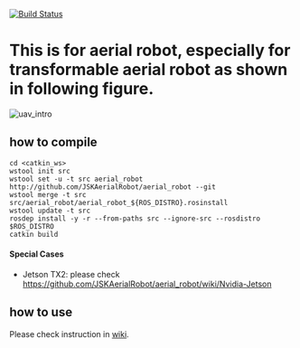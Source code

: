 [![Build Status](https://travis-ci.com/JSKAerialRobot/aerial_robot.svg?branch=devel)](https://travis-ci.com/JSKAerialRobot/aerial_robot)

# This is for aerial robot, especially for transformable aerial robot as shown in following figure.

![uav_intro](images/multilink-all.jpg)

## how to compile

```
cd <catkin_ws>
wstool init src
wstool set -u -t src aerial_robot http://github.com/JSKAerialRobot/aerial_robot --git
wstool merge -t src src/aerial_robot/aerial_robot_${ROS_DISTRO}.rosinstall
wstool update -t src
rosdep install -y -r --from-paths src --ignore-src --rosdistro $ROS_DISTRO
catkin build
```

#### Special Cases
- Jetson TX2: please check https://github.com/JSKAerialRobot/aerial_robot/wiki/Nvidia-Jetson


## how to use
Please check instruction in [wiki](https://github.com/JSKAerialRobot/aerial_robot/wiki).


